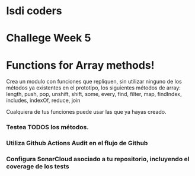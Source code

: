 # Isdi coders

# Challege Week 5

# Functions for Array methods!

Crea un modulo con funciones que repliquen, sin utilizar ninguno de los métodos ya existentes en el prototipo, los siguientes métodos de array: length, push, pop, unshift, shift, some, every, find, filter, map, findIndex, includes, indexOf, reduce, join

Cualquiera de tus funciones puede usar las que ya hayas creado.​

### Testea TODOS los métodos.

### Utiliza Github Actions Audit en el flujo de Github

### Configura SonarCloud asociado a tu repositorio, incluyendo el coverage de los tests